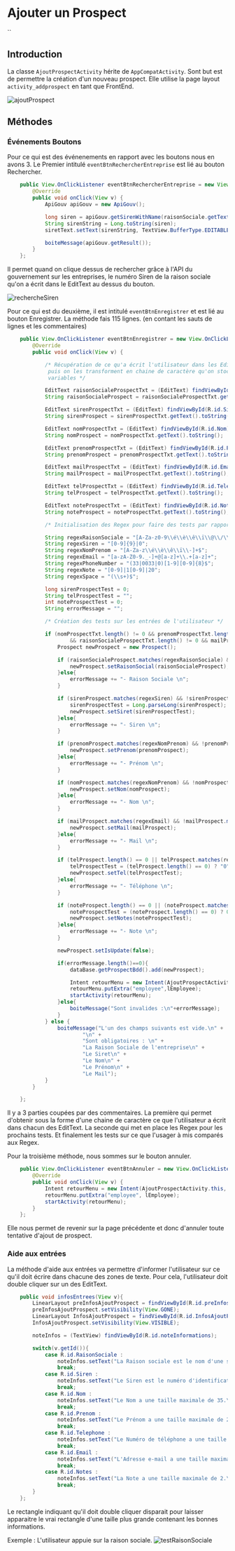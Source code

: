 # Ajouter un Prospect
``
## Introduction
La classe `AjoutProspectActivity` hérite de `AppCompatActivity`. Sont but est de permettre la création d'un nouveau prospect.
Elle utilise la page layout `activity_addprospect` en tant que FrontEnd.

![ajoutProspect](../assets/ajoutProspect.png)

## Méthodes

### Événements Boutons
Pour ce qui est des événenements en rapport avec les boutons nous en avons 3.
Le Premier intitulé `eventBtnRechercherEntreprise` est lié au bouton Rechercher.
```java
	public View.OnClickListener eventBtnRechercherEntreprise = new View.OnClickListener() {
		@Override
		public void onClick(View v) {
			ApiGouv apiGouv = new ApiGouv();

			long siren = apiGouv.getSirenWithName(raisonSociale.getText().toString());
			String sirenString = Long.toString(siren);
			siretText.setText(sirenString, TextView.BufferType.EDITABLE);

			boiteMessage(apiGouv.getResult());
		}
	};
```
Il permet quand on clique dessus de rechercher grâce à l'API du gouvernement sur les entreprises, le numéro Siren de la raison sociale qu'on a écrit dans
le EditText au dessus du bouton.

![rechercheSiren](../assets/rechercheSiren.png)

Pour ce qui est du deuxième, il est intitulé `eventBtnEnregistrer` et est lié au bouton Enregistrer.
La méthode fais 115 lignes. (en contant les sauts de lignes et les commentaires)

```java
    public View.OnClickListener eventBtnEnregistrer = new View.OnClickListener() {
        @Override
        public void onClick(View v) {

            /* Récupération de ce qu'a écrit l'utilisateur dans les EditText
             puis on les transforment en chaine de caractère qu'on stockent dans de nouvelles
             variables */

            EditText raisonSocialeProspectTxt = (EditText) findViewById(R.id.RaisonSociale);
            String raisonSocialeProspect = raisonSocialeProspectTxt.getText().toString();

            EditText sirenProspectTxt = (EditText) findViewById(R.id.Siren);
            String sirenProspect = sirenProspectTxt.getText().toString();

            EditText nomProspectTxt = (EditText) findViewById(R.id.Nom);
            String nomProspect = nomProspectTxt.getText().toString();

            EditText prenomProspectTxt = (EditText) findViewById(R.id.Prenom);
            String prenomProspect = prenomProspectTxt.getText().toString();

            EditText mailProspectTxt = (EditText) findViewById(R.id.Email);
            String mailProspect = mailProspectTxt.getText().toString();

            EditText telProspectTxt = (EditText) findViewById(R.id.Telephone);
            String telProspect = telProspectTxt.getText().toString();

            EditText noteProspectTxt = (EditText) findViewById(R.id.Notes);
            String noteProspect = noteProspectTxt.getText().toString();

            /* Initialisation des Regex pour faire des tests par rapport aux entrées de l'utilisateur */

            String regexRaisonSociale = "[A-Za-z0-9\\é\\è\\ê\\ï\\@\\/\\*\\-]+$";
            String regexSiren = "[0-9]{9}|0";
            String regexNomPrenom = "[A-Za-z\\é\\è\\ê\\ï\\-]+$";
            String regexEmail = "[a-zA-Z0-9._-]+@[a-z]+\\.+[a-z]+";
            String regexPhoneNumber = "(33|0033|0)[1-9][0-9]{8}$";
            String regexNote = "[0-9]|1[0-9]|20";
            String regexSpace = "(\\s+)$";

            long sirenProspectTest = 0;
            String telProspectTest = "";
            int noteProspectTest = 0;
            String errorMessage = "";

            /* Création des tests sur les entrées de l'utilisateur */

            if (nomProspectTxt.length() != 0 && prenomProspectTxt.length() != 0 && sirenProspectTxt.length() != 0
                    && raisonSocialeProspectTxt.length() != 0 && mailProspectTxt.length() != 0) {
                Prospect newProspect = new Prospect();

                if (raisonSocialeProspect.matches(regexRaisonSociale) && !raisonSocialeProspect.matches(regexSpace)) {
                    newProspect.setRaisonSocial(raisonSocialeProspect);
                }else{
                    errorMessage += "- Raison Sociale \n";
                }

                if (sirenProspect.matches(regexSiren) && !sirenProspect.matches(regexSpace)) {
                    sirenProspectTest = Long.parseLong(sirenProspect);
                    newProspect.setSiret(sirenProspectTest);
                }else{
                    errorMessage += "- Siren \n";
                }

                if (prenomProspect.matches(regexNomPrenom) && !prenomProspect.matches(regexSpace)) {
                    newProspect.setPrenom(prenomProspect);
                }else{
                    errorMessage += "- Prénom \n";
                }

                if (nomProspect.matches(regexNomPrenom) && !nomProspect.matches(regexSpace)) {
                    newProspect.setNom(nomProspect);
                }else{
                    errorMessage += "- Nom \n";
                }

                if (mailProspect.matches(regexEmail) && !mailProspect.matches(regexSpace)) {
                    newProspect.setMail(mailProspect);
                }else{
                    errorMessage += "- Mail \n";
                }

                if (telProspect.length() == 0 || telProspect.matches(regexPhoneNumber)) {
                    telProspectTest = (telProspect.length() == 0) ? "0" : telProspect;
                    newProspect.setTel(telProspectTest);
                }else{
                    errorMessage += "- Téléphone \n";
                }

                if (noteProspect.length() == 0 || (noteProspect.matches(regexNote))) {
                    noteProspectTest = (noteProspect.length() == 0) ? 0 : Integer.parseInt(noteProspect);
                    newProspect.setNotes(noteProspectTest);
                }else{
                    errorMessage += "- Note \n";
                }

                newProspect.setIsUpdate(false);

                if(errorMessage.length()==0){
                    dataBase.getProspectBdd().add(newProspect);

                    Intent retourMenu = new Intent(AjoutProspectActivity.this, MenuActivity.class);
                    retourMenu.putExtra("employee",lEmployee);
                    startActivity(retourMenu);
                }else{
                    boiteMessage("Sont invalides :\n"+errorMessage);
                }
            } else {
                boiteMessage("L'un des champs suivants est vide.\n" +
                        "\n" +
                        "Sont obligatoires : \n" +
                        "La Raison Sociale de l'entreprise\n" +
                        "Le Siret\n" +
                        "Le Nom\n" +
                        "Le Prénom\n" +
                        "Le Mail");
            }
        }

    };
```
Il y a 3 parties coupées par des commentaires.
La première qui permet d'obtenir sous la forme d'une chaine de caractère ce que l'utilisateur a écrit dans chacun des EditText.
La seconde qui met en place les Regex pour les prochains tests.
Et finalement les tests sur ce que l'usager à mis comparés aux Regex.


Pour la troisième méthode, nous sommes sur le bouton annuler.
```java
    public View.OnClickListener eventBtnAnnuler = new View.OnClickListener() {
        @Override
        public void onClick(View v) {
            Intent retourMenu = new Intent(AjoutProspectActivity.this, MenuActivity.class);
            retourMenu.putExtra("employee", lEmployee);
            startActivity(retourMenu);
        }
    };
```
Elle nous permet de revenir sur la page précédente et donc d'annuler toute tentative d'ajout de prospect.

### Aide aux entrées
La méthode d'aide aux entrées va permettre d'informer l'utilisateur sur ce qu'il doit écrire dans chacune des zones de texte.
Pour cela, l'utilisateur doit double cliquer sur un des EditText.

```java
    public void infosEntrees(View v){
        LinearLayout preInfosAjoutProspect = findViewById(R.id.preInfosAjoutProspect);
        preInfosAjoutProspect.setVisibility(View.GONE);
        LinearLayout InfosAjoutProspect = findViewById(R.id.InfosAjoutProspect);
        InfosAjoutProspect.setVisibility(View.VISIBLE);

        noteInfos = (TextView) findViewById(R.id.noteInformations);

        switch(v.getId()){
            case R.id.RaisonSociale :
                noteInfos.setText("La Raison sociale est le nom d'une société.\nSa taille maximale est de 50.\nSont autorisés :\n- Les chiffres et les lettres.\n- Les signes '/', '@', '*'.");
                break;
            case R.id.Siren :
                noteInfos.setText("Le Siren est le numéro d'identification d'une entreprise.\nSa taille maximale est de 9.\nSont autorisés :\n- Les chiffres.");
                break;
            case R.id.Nom :
                noteInfos.setText("Le Nom a une taille maximale de 35.\nSont autorisés :\n- Les lettres.\n- Le signe '-'.");
                break;
            case R.id.Prenom :
                noteInfos.setText("Le Prénom a une taille maximale de 25.\nSont autorisés :\n- Les lettres.\n- Le signe '-'.");
                break;
            case R.id.Telephone :
                noteInfos.setText("Le Numéro de téléphone a une taille maximale de 14.\nIl peut commencer par '0033','33','0' et est suivi de 8 chiffres\nSont autorisés :\n- Les chiffres.");
                break;
            case R.id.Email :
                noteInfos.setText("L'Adresse e-mail a une taille maximale de 100.\nElle doit suivre l'exemple suivant : ABC@example.com\nSont autorisés :\n- Les chiffres et les lettres.\n- Les signes '.','-','_'");
                break;
            case R.id.Notes :
                noteInfos.setText("La Note a une taille maximale de 2.\nElle doit être comprise entre 0 et 20.\nSont autorisés :\n- Les chiffres");
                break;
        }
    };
```

Le rectangle indiquant qu'il doit double cliquer disparait pour laisser apparaitre le vrai rectangle d'une taille plus grande contenant les bonnes
informations.

Exemple : L'utilisateur appuie sur la raison sociale.
![testRaisonSociale](../assets/testRaisonSociale.png)